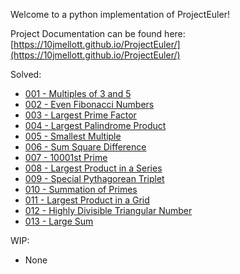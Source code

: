 Welcome to a python implementation of ProjectEuler!

Project Documentation can be found here: [https://10jmellott.github.io/ProjectEuler/](https://10jmellott.github.io/ProjectEuler/)


Solved:

* [001 - Multiples of 3 and 5](https://10jmellott.github.io/ProjectEuler/problems/p001/)
* [002 - Even Fibonacci Numbers](https://10jmellott.github.io/ProjectEuler/problems/p002/)
* [003 - Largest Prime Factor](https://10jmellott.github.io/ProjectEuler/problems/p003/)
* [004 - Largest Palindrome Product](https://10jmellott.github.io/ProjectEuler/problems/p004/)
* [005 - Smallest Multiple](https://10jmellott.github.io/ProjectEuler/problems/p005/)
* [006 - Sum Square Difference](https://10jmellott.github.io/ProjectEuler/problems/p006/)
* [007 - 10001st Prime](https://10jmellott.github.io/ProjectEuler/problems/p007/)
* [008 - Largest Product in a Series](https://10jmellott.github.io/ProjectEuler/problems/p008/)
* [009 - Special Pythagorean Triplet](https://10jmellott.github.io/ProjectEuler/problems/p009/)
* [010 - Summation of Primes](https://10jmellott.github.io/ProjectEuler/problems/p010/)
* [011 - Largest Product in a Grid](https://10jmellott.github.io/ProjectEuler/problems/p011/)
* [012 - Highly Divisible Triangular Number](https://10jmellott.github.io/ProjectEuler/problems/p012/)
* [013 - Large Sum](https://10jmellott.github.io/ProjectEuler/problems/p013/)

WIP:

* None
